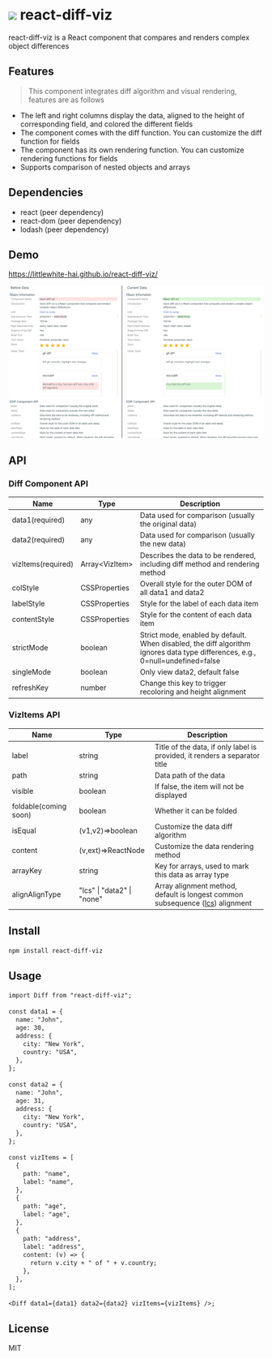 # <img src="./public/diff.ico" height="20" /> react-diff-viz

react-diff-viz is a React component that compares and renders complex object differences

## Features

> This component integrates diff algorithm and visual rendering, features are as follows

- The left and right columns display the data, aligned to the height of corresponding field, and colored the different fields
- The component comes with the diff function. You can customize the diff function for fields
- The component has its own rendering function. You can customize rendering functions for fields
- Supports comparison of nested objects and arrays

## Dependencies

- react (peer dependency)
- react-dom (peer dependency)
- lodash (peer dependency)

## Demo

https://littlewhite-hai.github.io/react-diff-viz/

![demo](./docs/public/demo.png)

## API

### Diff Component API

| Name               | Type             | Description                                                                                                                    |
| ------------------ | ---------------- | ------------------------------------------------------------------------------------------------------------------------------ |
| data1(required)    | any              | Data used for comparison (usually the original data)                                                                           |
| data2(required)    | any              | Data used for comparison (usually the new data)                                                                                |
| vizItems(required) | Array\<VizItem\> | Describes the data to be rendered, including diff method and rendering method                                                  |
| colStyle           | CSSProperties    | Overall style for the outer DOM of all data1 and data2                                                                         |
| labelStyle         | CSSProperties    | Style for the label of each data item                                                                                          |
| contentStyle       | CSSProperties    | Style for the content of each data item                                                                                        |
| strictMode         | boolean          | Strict mode, enabled by default. When disabled, the diff algorithm ignores data type differences, e.g., 0=null=undefined=false |
| singleMode         | boolean          | Only view data2, default false                                                                                                 |
| refreshKey         | number           | Change this key to trigger recoloring and height alignment                                                                     |

### VizItems API

| Name                  | Type                       | Description                                                                                                                               |
| --------------------- | -------------------------- | ----------------------------------------------------------------------------------------------------------------------------------------- |
| label                 | string                     | Title of the data, if only label is provided, it renders a separator title                                                                |
| path                  | string                     | Data path of the data                                                                                                                     |
| visible               | boolean                    | If false, the item will not be displayed                                                                                                  |
| foldable(coming soon) | boolean                    | Whether it can be folded                                                                                                                  |
| isEqual               | (v1,v2)=>boolean           | Customize the data diff algorithm                                                                                                         |
| content               | (v,ext)=>ReactNode         | Customize the data rendering method                                                                                                       |
| arrayKey              | string                     | Key for arrays, used to mark this data as array type                                                                                      |
| alignAlignType        | "lcs" \| "data2" \| "none" | Array alignment method, default is longest common subsequence ([lcs](https://en.wikipedia.org/wiki/Longest_common_subsequence)) alignment |

## Install

```bash
npm install react-diff-viz
```

## Usage

```tsx
import Diff from "react-diff-viz";

const data1 = {
  name: "John",
  age: 30,
  address: {
    city: "New York",
    country: "USA",
  },
};

const data2 = {
  name: "John",
  age: 31,
  address: {
    city: "New York",
    country: "USA",
  },
};

const vizItems = [
  {
    path: "name",
    label: "name",
  },
  {
    path: "age",
    label: "age",
  },
  {
    path: "address",
    label: "address",
    content: (v) => {
      return v.city + " of " + v.country;
    },
  },
];

<Diff data1={data1} data2={data2} vizItems={vizItems} />;
```

## License

MIT

